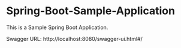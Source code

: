 # Spring-Boot-Sample-Application
This is a Sample Spring Boot Application.

Swagger URL: http://localhost:8080/swagger-ui.html#/
